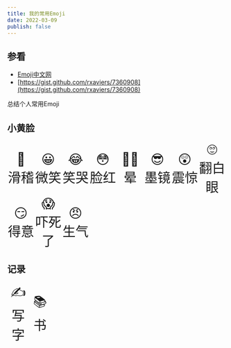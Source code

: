 ```yaml
---
title: 我的常用Emoji
date: 2022-03-09
publish: false
---
```


## 参看

- [Emoji中文网](https://www.emojiall.com/zh-hans)
- [https://gist.github.com/rxaviers/7360908](https://gist.github.com/rxaviers/7360908)

总结个人常用Emoji

## 小黄脸

<div style="display:grid;grid-template-columns: repeat(auto-fill, 12.5%);font-size:30px;justify-items:center;align-items:center;line-height:normal;text-align:center">
    <span>🤪<br>滑稽</span>
    <span>😀<br>微笑</span>
    <span>😂<br>笑哭</span>
    <span>😳<br>脸红</span>
    <span>😵‍💫<br>晕</span>
    <span>😎<br>墨镜</span>
    <span>😲<br>震惊</span>
    <span>🙄<br>翻白眼</span>
    <span>😏<br>得意</span>
    <span>😱<br>吓死了</span>
    <span>😠<br>生气</span>
</div>



## 记录

<div style="display:grid;grid-template-columns: repeat(auto-fill, 10%);font-size:30px;justify-items:center;align-items:center;line-height:normal;text-align:center">
    <span>✍️<br>写字</span>
    <span>📚<br>书</span>
</div>
